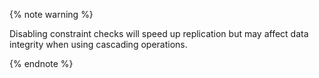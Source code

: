 {% note warning %}

Disabling constraint checks will speed up replication but may affect data integrity when using cascading operations.

{% endnote %}
